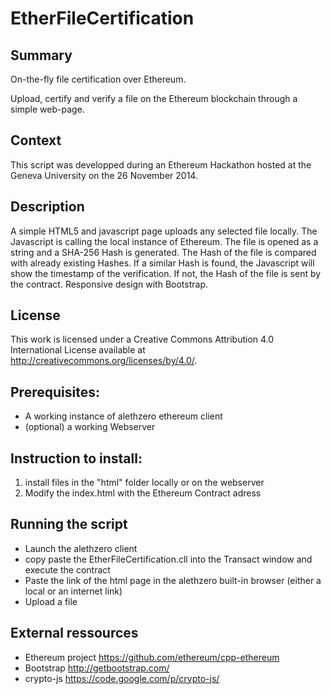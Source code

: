 # EtherFileCertification

## Summary

On-the-fly file certification over Ethereum.

Upload, certify and verify a file on the Ethereum blockchain through a simple web-page.


## Context
This script was developped during an Ethereum Hackathon hosted at the Geneva University on the 26 November 2014.

## Description
A simple HTML5 and javascript page uploads any selected file locally. The Javascript is calling the local instance of Ethereum. The file is opened as a string and a SHA-256 Hash is generated. The Hash of the file is compared with already existing Hashes. If a similar Hash is found, the Javascript will show the timestamp of the verification. If not, the Hash of the file is sent by the contract. Responsive design with Bootstrap.

## License
This work is licensed under a Creative Commons Attribution 4.0 International License available at http://creativecommons.org/licenses/by/4.0/.

## Prerequisites:

- A working instance of alethzero ethereum client
- (optional) a working Webserver

## Instruction to install:

1. install files in the "html" folder locally or on the webserver
2. Modify the index.html with the Ethereum Contract adress

## Running the script

- Launch the alethzero client
- copy paste the EtherFileCertification.cll into the Transact window and execute the contract
- Paste the link of the html page in the alethzero built-in browser (either a local or an internet link)
- Upload a file

## External ressources
- Ethereum project https://github.com/ethereum/cpp-ethereum
- Bootstrap http://getbootstrap.com/
- crypto-js https://code.google.com/p/crypto-js/
